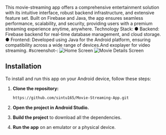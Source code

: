 This movie-streaming app offers a comprehensive entertainment solution with its intuitive
interface, robust backend infrastructure, and extensive feature set. Built on Firebase and Java, the
app ensures seamless performance, scalability, and security, providing users with a premium
streaming experience anytime, anywhere.
Technology Stack:
● Backend: Firebase backend for real-time database management,
and cloud storage.
● Frontend: Developed using Java for the Android platform, ensuring compatibility
across a wide range of devices.And exoplayer for video streaming.
#screenshot-:
![Home Screen](https://github.com/sintu165/Movie-Streaming-App/assets/107928707/26632d69-492d-4e39-9632-68d02a365c3d)
![Movie Details Screen](https://github.com/sintu165/Movie-Streaming-App/assets/107928707/16bed155-6b68-4ff0-9ee7-4f5cb2984bba)

## Installation
To install and run this app on your Android device, follow these steps:
1. **Clone the repository:**
    ```bash
    https://github.com/sintu165/Movie-Streaming-App.git
    ```
2. **Open the project in Android Studio.**

3. **Build the project** to download all the dependencies.

4. **Run the app** on an emulator or a physical device.
